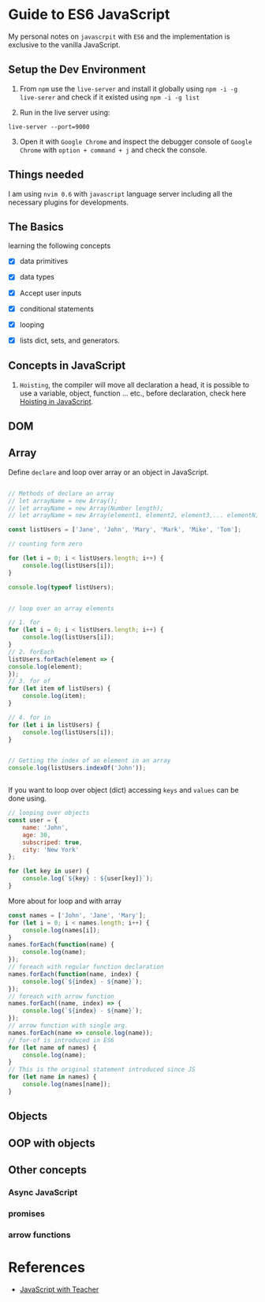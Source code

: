 # Guide to ES6 JavaScript
My personal notes on `javascrpit` with `ES6` and the implementation is
exclusive to the vanilla JavaScript.

## Setup the Dev Environment

1. From `npm` use the `live-server` and install it globally using `npm -i -g
live-serer` and check if it existed using `npm -i -g list`

2. Run in the live server using:

```shell
live-server --port=9000
```
3. Open it with `Google Chrome` and inspect the debugger console of `Google
Chrome` with `option + command + j` and check the console.

## Things needed
I am using `nvim 0.6` with `javascript` language server including all the
necessary plugins for developments.

## The Basics

learning the following concepts

- [x] data primitives
- [x] data types
- [x] Accept user inputs
- [x] conditional statements
- [x] looping
- [x] lists dict, sets, and generators.


## Concepts in JavaScript
1. `Hoisting`, the compiler will move all declaration a head, it is possible to
   use a variable, object, function ... etc., before declaration, check here
   [Hoisting in JavaScript](https://www.tutorialsteacher.com/javascript/javascript-hoisting).

## DOM

## Array

Define `declare` and loop over array or an object in JavaScript.
```JavaScript

// Methods of declare an array
// let arrayName = new Array();
// let arrayName = new Array(Number length);
// let arrayName = new Array(element1, element2, element3,... elementN);

const listUsers = ['Jane', 'John', 'Mary', 'Mark', 'Mike', 'Tom'];

// counting form zero

for (let i = 0; i < listUsers.length; i++) {
    console.log(listUsers[i]);
}

console.log(typeof listUsers);


// loop over an array elements

// 1. for
for (let i = 0; i < listUsers.length; i++) {
    console.log(listUsers[i]);
}
// 2. forEach
listUsers.forEach(element => {
console.log(element);
});
// 3. for of
for (let item of listUsers) {
    console.log(item);
}

// 4. for in
for (let i in listUsers) {
    console.log(listUsers[i]);
}


// Getting the index of an element in an array
console.log(listUsers.indexOf('John'));



```
If you want to loop over object (dict) accessing `keys` and `values` can be
done using.

```javascript
// looping over objects
const user = {
    name: 'John',
    age: 30,
    subscriped: true,
    city: 'New York'
};

for (let key in user) {
    console.log(`${key} : ${user[key]}`);
}

```

More about for loop and with array

```javascript
const names = ['John', 'Jane', 'Mary'];
for (let i = 0; i < names.length; i++) {
    console.log(names[i]);
}
names.forEach(function(name) {
    console.log(name);
});
// foreach with regular function declaration
names.forEach(function(name, index) {
    console.log(`${index} - ${name}`);
});
// foreach with arrow function
names.forEach((name, index) => {
    console.log(`${index} - ${name}`);
});
// arrow function with single arg.
names.forEach(name => console.log(name));
// for-of is introduced in ES6
for (let name of names) {
    console.log(name);
}
// This is the original statement introduced since JS
for (let name in names) {
    console.log(names[name]);
}


```

## Objects
## OOP with objects
## Other concepts
### Async JavaScript
### promises
### arrow functions

# References
- [JavaScript with Teacher](https://www.tutorialsteacher.com/javascript/display-popup-message-in-javascript)

